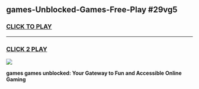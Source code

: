 
## games-Unblocked-Games-Free-Play #29vg5
<h3>
<a href="https://us.freeplayer.one?title=games&ref=9M">CLICK TO PLAY</a></h3>
<hr>

<h3>
<a href="https://us.freeplayer.one?title=games&ref=9M">CLICK 2 PLAY</a>
  
</h3>

<a href="https://us.freeplayer.one?title=games&ref=9M"><img src="https://clearcache.store/games.png"></a>


**games games unblocked: Your Gateway to Fun and Accessible Online Gaming**
